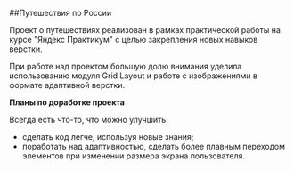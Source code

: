 ##Путешествия по России

Проект о путешествиях реализован в рамках практической работы на курсе "Яндекс Практикум" с целью закрепления новых навыков верстки.

При работе над проектом большую долю внимания уделила использованию модуля Grid Layout и работе с изображениями в формате адаптивной верстки.

__Планы по доработке проекта__

Всегда есть что-то, что можно улучшить:
- сделать код легче, используя новые знания;
- поработать над адаптивностью, сделать более плавным переходом элементов при изменении размера экрана пользователя.
